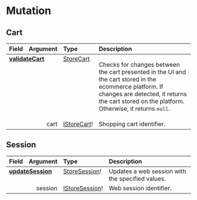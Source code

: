 # Mutation

## Cart

<table>
<thead>
<tr>
<th align="left">Field</th>
<th align="right">Argument</th>
<th align="left">Type</th>
<th align="left">Description</th>
</tr>
</thead>
<tbody>
<tr>
<td colspan="2" valign="top"><strong><a href="/reference/api/mutations/Cart">validateCart</a></strong></td>
<td valign="top"><a href="/reference/api/objects#storecart">StoreCart</a></td>
<td>

Checks for changes between the cart presented in the UI and the cart stored in the ecommerce platform. If changes are detected, it returns the cart stored on the platform. Otherwise, it returns `null`.

</td>
</tr>
<tr>
<td colspan="2" align="right" valign="top">cart</td>
<td valign="top"><a href="/reference/api/inputs#istorecart">IStoreCart</a>!</td>
<td>
Shopping cart identifier.
</td>
</tr>
</tbody>
</table>


## Session

<table>
<thead>
<tr>
<th align="left">Field</th>
<th align="right">Argument</th>
<th align="left">Type</th>
<th align="left">Description</th>
</tr>
</thead>
<tbody>
<tr>
<td colspan="2" valign="top"><strong><a href="/reference/api/mutations/Session">updateSession</a></strong></td>
<td valign="top"><a href="/reference/api/objects#storesession">StoreSession</a>!</td>
<td>
Updates a web session with the specified values.
</td>
</tr>
<tr>
<td colspan="2" align="right" valign="top">session</td>
<td valign="top"><a href="/reference/api/inputs#istoresession">IStoreSession</a>!</td>
<td>
Web session identifier.
</td>
</tr>
</tbody>
</table>


